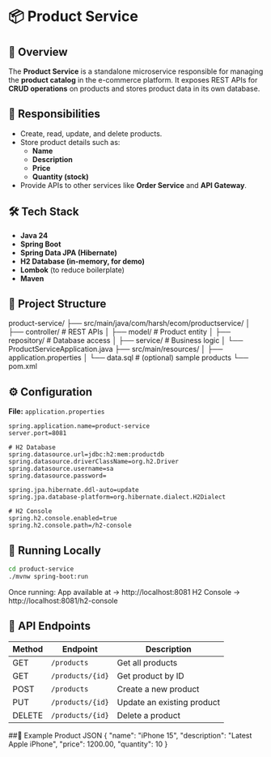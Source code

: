 # 📦 Product Service

## 📌 Overview
The **Product Service** is a standalone microservice responsible for managing the **product catalog** in the e-commerce platform. It exposes REST APIs for **CRUD operations** on products and stores product data in its own database.  

## 🎯 Responsibilities
- Create, read, update, and delete products.  
- Store product details such as:
  - **Name**
  - **Description**
  - **Price**
  - **Quantity (stock)**  
- Provide APIs to other services like **Order Service** and **API Gateway**.  

## 🛠️ Tech Stack
- **Java 24**  
- **Spring Boot**  
- **Spring Data JPA (Hibernate)**  
- **H2 Database (in-memory, for demo)**  
- **Lombok** (to reduce boilerplate)  
- **Maven**  

## 📂 Project Structure
product-service/
├── src/main/java/com/harsh/ecom/productservice/
│ ├── controller/ # REST APIs
│ ├── model/ # Product entity
│ ├── repository/ # Database access
│ ├── service/ # Business logic
│ └── ProductServiceApplication.java
├── src/main/resources/
│ ├── application.properties
│ └── data.sql # (optional) sample products
└── pom.xml

## ⚙️ Configuration
**File:** `application.properties`

```properties
spring.application.name=product-service
server.port=8081

# H2 Database
spring.datasource.url=jdbc:h2:mem:productdb
spring.datasource.driverClassName=org.h2.Driver
spring.datasource.username=sa
spring.datasource.password=

spring.jpa.hibernate.ddl-auto=update
spring.jpa.database-platform=org.hibernate.dialect.H2Dialect

# H2 Console
spring.h2.console.enabled=true
spring.h2.console.path=/h2-console
```


## 🚀 Running Locally
```bash
cd product-service
./mvnw spring-boot:run
```
Once running:
App available at → http://localhost:8081
H2 Console → http://localhost:8081/h2-console

## 🔗 API Endpoints

| Method   | Endpoint           | Description                |
|----------|--------------------|----------------------------|
| GET      | `/products`        | Get all products           |
| GET      | `/products/{id}`   | Get product by ID          |
| POST     | `/products`        | Create a new product       |
| PUT      | `/products/{id}`   | Update an existing product |
| DELETE   | `/products/{id}`   | Delete a product           |


##🧪 Example Product JSON
{
  "name": "iPhone 15",
  "description": "Latest Apple iPhone",
  "price": 1200.00,
  "quantity": 10
}